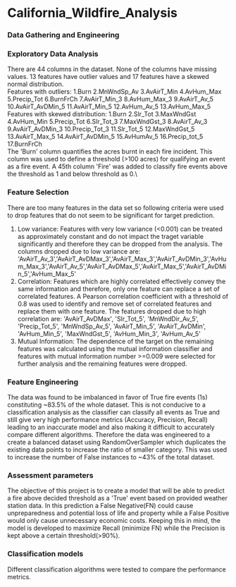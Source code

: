 # California_Wildfire_Analysis

### Data Gathering and Engineering

### Exploratory Data Analysis
There are 44 columns in the dataset. None of the columns have missing values. 13 features have outlier values and 17 features have a skewed normal distribution.\
Features with outliers: 1.Burn 2.MnWndSp_Av 3.AvAirT_Min 4.AvHum_Max 5.Precip_Tot 6.BurnFrCh 7.AvAirT_Min_3 8.AvHum_Max_3 9.AvAirT_Av_5 10.AvAirT_AvDMin_5 11.AvAirT_Min_5 12.AvHum_Av_5 13.AvHum_Max_5\
Features with skewed distribution: 1.Burn 2.Slr_Tot 3.MaxWndGst 4.AvHum_Min 5.Precip_Tot 6.Slr_Tot_3 7.MaxWndGst_3 8.AvAirT_Av_3 9.AvAirT_AvDMin_3 10.Precip_Tot_3 11.Slr_Tot_5 12.MaxWndGst_5 13.AvAirT_Max_5 14.AvAirT_AvDMin_5 15.AvHumAv_5 16.Precip_tot_5 17.BurnFrCh\
The 'Burn' column quantifies the acres burnt in each fire incident. This column was used to define a threshold (>100 acres) for qualifying an event as a fire event. A 45th column 'Fire' was added to classify fire events above the threshold as 1 and below threshold as 0.\

### Feature Selection
There are too many features in the data set so following criteria were used to drop features that do not seem to be significant for target prediction. 
1. Low variance: Features with very low variance (<0.001) can be treated as approximately constant and do not impact the traget variable significantly and therefore they can be dropped from the analysis. The columns dropped due to low variance are: 'AvAirT_Av_3','AvAirT_AvDMax_3','AvAirT_Max_3','AvAirT_AvDMin_3','AvHum_Max_3','AvAirT_Av_5','AvAirT_AvDMax_5','AvAirT_Max_5','AvAirT_AvDMin_5','AvHum_Max_5'
2. Correlation: Features which are highly correlated effectively convey the same information and therefore, only one feature can replace a set of correlated features. A Pearson correlation coefficient with a threshold of 0.8 was used to identify and remove  set of correlated features and replace them with one feature. The features dropped due to high correlation are: 'AvAirT_AvDMax', 'Slr_Tot_5', 'MnWndDir_Av_5', 'Precip_Tot_5', 'MnWndSp_Av_5', 'AvAirT_Min_5', 'AvAirT_AvDMin', 'AvHum_Min_5', 'MaxWndGst_5', 'AvHum_Min_3', 'AvHum_Av_5'
3. Mutual Information: The dependence of the target on the remaining features was calculated using the mutual information classifier and features with mutual information number >=0.009 were selected for further analysis and the remaining features were dropped.
### Feature Engineering
The data was found to be imbalanced in favor of True fire events (1s) constituting ~83.5% of the whole dataset. This is not conducive to a classification analysis as the classifier can classify all events as True and still give very high performance metrics (Accuracy, Precision, Recall) leading to an inaccurate model and also making it difficult to accurately compare different algorithms. Therefore the data was engineered to a create a balanced dataset using RandomOverSampler which duplicates the existing data points to increase the ratio of smaller category. This was used to increase the number of False instances to ~43% of the total dataset. 
### Assessment parameters
The objective of this project is to create a model that will be able to predict a fire above decided threshold as a 'True' event based on provided weather station data. In this prediction a False Negative(FN) could cause unpreparedness and potential loss of life and property while a False Positive would only cause unnecessary economic costs. Keeping this in mind, the model is developed to maximize Recall (minimize FN) while the Precision is kept above a certain threshold(>90%).

### Classification models
Different classification algorithms were tested to compare the performance metrics. 
